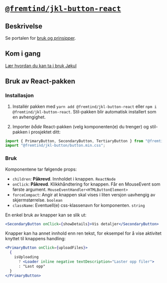 # [`@fremtind/jkl-button-react`](https://fremtind.github.io/jokul/button-react/documentation/buttons/)

## Beskrivelse

Se portalen for [bruk og prinsipper](https://fremtind.github.io/jokul/button-react/documentation/buttons/).

## Kom i gang

[Lær hvordan du kan ta i bruk Jøkul](https://fremtind.github.io/jokul/developer/getting-started/)

## Bruk av React-pakken

### Installasjon

1. Installér pakken med `yarn add @fremtind/jkl-button-react` eller `npm i @fremtind/jkl-button-react`. Stil-pakken blir automatisk installert som en avhengighet.

2. Importer _både_ React-pakken (velg komponenten(e) du trenger) og stil-pakken i prosjektet ditt:

```js
import { PrimaryButton, SecondaryButton, TertiaryButton } from "@fremtind/jkl-button-react";
import "@fremtind/jkl-button/button.min.css";
```

### Bruk

Komponentene tar følgende props:

-   `children`: **Påkrevd**. Innholdet i knappen. `ReactNode`
-   `onClick`: **Påkrevd**. Klikkhåndtering for knappen. Får en MouseEvent som første argument. `MouseEventHandler<HTMLButtonElement>`
-   `forceCompact`: Angir at knappen skal vises i liten versjon uavhengig av skjermstørrelse. `boolean`
-   `className`: Eventuell(e) css-klassenavn for komponenten. `string`

En enkel bruk av knapper kan se slik ut:

```jsx
<SecondaryButton onClick={showDetails}>Vis detaljer</SecondaryButton>
```

Knapper kan ha annet innhold enn ren tekst, for eksempel for å vise aktivitet knyttet til knappens handling:

```jsx
<PrimaryButton onClick={uploadFiles}>
  {
    isUploading
      ? <Loader inline negative textDescription="Laster opp filer">
      : "Last opp"
  }
</PrimaryButton>
```

